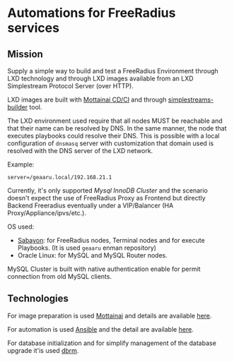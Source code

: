 # Automations for FreeRadius services

## Mission

Supply a simple way to build and test a FreeRadius Environment through LXD technology
and through LXD images available from an LXD Simplestream Protocol Server (over HTTP).

LXD images are built with [Mottainai CD/CI](https://mottainaici.github.io/docs/) and
through [simplestreams-builder](https://github.com/MottainaiCI/simplestreams-builder) tool.

The LXD environment used require that all nodes MUST be reachable and that their name
can be resolved by DNS. In the same manner, the node that executes playbooks could
resolve their DNS. This is possible with a local configuration of `dnsmasq` server
with customization that domain used is resolved with the DNS server of the LXD network.

Example:

```
server=/geaaru.local/192.168.21.1
```

Currently, it's only supported *Mysql InnoDB Cluster* and the scenario doesn't expect
the use of FreeRadius Proxy as Frontend but directly Backend Freeradius eventually
under a VIP/Balancer (HA Proxy/Appliance/ipvs/etc.).

OS used:
  - [Sabayon](https://www.sabayon.org/): for FreeRadius nodes, Terminal nodes
    and for execute Playbooks. (It is used `geaaru` enman repository)
  - Oracle Linux: for MySQL and MySQL Router nodes.

MySQL Cluster is built with native authentication enable for permit connection from
old MySQL clients.

## Technologies

For image preparation is used [Mottainai](https://mottainaici.github.io/docs/) and details
are available [here](https://github.com/geaaru/freeradius-tasks/tree/master/mottainai/images).

For automation is used [Ansible](https://www.ansible.com/) and the detail are available
[here](https://github.com/geaaru/freeradius-tasks/tree/master/ansible).

For database initialization and for simplify management of the database upgrade it'is used
[dbrm](https://github.com/geaaru/database-release-manager).

